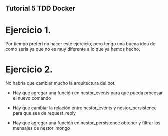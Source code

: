 ## Tutorial 5 TDD Docker

# Ejercicio 1.

Por tiempo preferí no hacer este ejercicio, pero tengo una buena idea de como sería ya que no es muy diferente a lo que ya hemos hecho.

# Ejercicio 2.

No habría que cambiar mucho la arquitectura del bot.

- Hay que agregar una función en nestor_events para que pueda procesar el nuevo comando

- Hay que cambiar la relación entre nestor_events y nestor_persistence para que sea de request_reply

- Hay que agregar una función en nestor_persistence obtener y filtrar los mensajes de nestor_mongo
